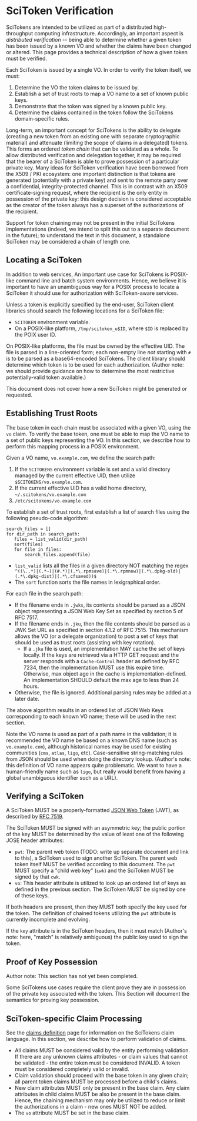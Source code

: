 
SciToken Verification
=====================

SciTokens are intended to be utilized as part of a distributed high-throughput computing infrastructure.  Accordingly, an important aspect is _distributed verification_ -- being able to determine whether a given token has been issued by a known VO and whether the claims have been changed or altered.  This page provides a technical description of how a given token must be verified.

Each SciToken is issued by a single VO.  In order to verify the token itself, we must:
1. Determine the VO the token claims to be issued by.
2. Establish a set of trust roots to map a VO name to a set of known public keys.
3. Demonstrate that the token was signed by a known public key.
4. Determine the claims contained in the token follow the SciTokens domain-specific rules.

Long-term, an important concept for SciTokens is the ability to delegate (creating a new token from an existing one with separate cryptographic material) and attenuate (limiting the scope of claims in a delegated) tokens.  This forms an ordered _token chain_ that can be validated as a whole.  To allow distributed verification and delegation together, it may be required that the bearer of a SciToken is able to prove possession of a particular private key.  Many ideas for SciToken verification have been borrowed from the X509 / PKI ecosystem: one important distinction is that tokens are generated (potentially with a private key) and sent to the remote party over a confidential, integrity-protected channel.  This is in contrast with an X509 certificate-signing request, where the recipient is the only entity in possession of the private key: this design decision is considered acceptable as the creator of the token always has a superset of the authorizations of the recipient.

Support for token chaining may not be present in the initial SciTokens implementations (indeed, we intend to split this out to a separate document in the future); to understand the text in this document, a standalone SciToken may be considered a chain of length one.

Locating a SciToken
-------------------

In addition to web services, An important use case for SciTokens is POSIX-like command line and batch system environments.  Hence, we believe it is important to have an unambiguous way for a POSIX process to locate a SciToken it should use for authorization with SciToken-aware services.

Unless a token is explicitly specified by the end-user, SciToken client libraries should search the following locations for a SciToken file:
* `SCITOKEN` environment variable.
* On a POSIX-like platform, `/tmp/scitoken_u$ID`, where `$ID` is replaced by the POIX user ID.

On POSIX-like platforms, the file must be owned by the effective UID.  The file is parsed in a line-oriented form; each non-empty line *not* starting with `#` is to be parsed as a base64-encoded SciTokens.  The client library should determine which token is to be used for each authorization.  (Author note: we should provide guidance on how to determine the most restrictive potentially-valid token available.)

This document does not cover how a new SciToken might be generated or requested.

Establishing Trust Roots
------------------------

The base token in each chain must be associated with a given VO, using the `vo` claim.  To verify the base token, one must be able to map the VO name to a set of public keys representing the VO.  In this section, we describe how to perform this mapping process in a POSIX environment.

Given a VO name, `vo.example.com`, we define the search path:
1. If the `SCITOKENS` environment variable is set and a valid directory managed by the current effective UID, then utilize `$SCITOKENS/vo.example.com`.
2. If the current effective UID has a valid home directory, `~/.scitokens/vo.example.com`
3. `/etc/scitokens/vo.example.com`

To establish a set of trust roots, first establish a list of search files using the following pseudo-code algorithm:

```
search_files = []
for dir_path in search_path:
   files = list_valid(dir_path)
   sort(files)
   for file in files:
       search_files.append(file)
```

* `list_valid` lists all the files in a given directory NOT matching the regex ` ^((\..*)|(.*~)|(#.*)|(.*\.rpmsave)|(.*\.rpmnew)|(.*\.dpkg-old)|(.*\.dpkg-dist)|(.*\.cfsaved))$`
* The `sort` function sorts the file names in lexigraphical order.

For each file in the search path:

* If the filename ends in `.jwks`, its contents should be parsed as a JSON object representing a JSON Web Key Set as specified by section 5 of RFC 7517.
* If the filename ends in `.jku`, then the file contents should be parsed as a JWK Set URL as specified in section 4.1.2 of RFC 7515.  This mechanism allows the VO (or a delegate organization) to post a set of keys that should be used as trust roots (assisting with key rotation).
   * If a `.jku` file is used, an implementation MAY cache the set of keys locally.  If the keys are retrieved via a HTTP GET request and the server responds with a `Cache-Control` header as defined by RFC 7234, then the implementation MUST use this expire time.  Otherwise, max object age in the cache is implementation-defined.  An implementation SHOULD default the max age to less than 24 hours.
* Otherwise, the file is ignored.  Additional parsing rules may be added at a later date.

The above algorithm results in an ordered list of JSON Web Keys corresponding to each known VO name; these will be used in the next section.

Note the VO name is used as part of a path name in the validation; it is recommended the VO name be based on a known DNS name (such as `vo.example.com`), although historical names may be used for existing communities (`cms`, `atlas`, `ligo`, etc).  Case-sensitive string-matching rules from JSON should be used when doing the directory lookup.  (Author's note: this definition of VO name appears quite problematic.  We want to have a human-friendly name such as `ligo`, but really would benefit from having a global unambiguous identifier such as a URL).

Verifying a SciToken
--------------------

A SciToken MUST be a properly-formatted [JSON Web Token](https://jwt.io) (JWT), as described by [RFC 7519](https://tools.ietf.org/html/rfc7519).

The SciToken MUST be signed with an asymmetric key; the public portion of the key MUST be determined by the value of least one of the following JOSE header attributes:
* `pwt`: The parent web token (TODO: write up separate document and link to this), a SciToken used to sign another SciToken.  The parent web token itself MUST be verified according to this document.  The `pwt` MUST specify a "child web key" (`cwk`) and the SciToken MUST be signed by that `cwk`.
* `vo`: This header attribute is utilized to look up an ordered list of keys as defined in the previous section.  The SciToken MUST be signed by one of these keys.

If both headers are present, then they MUST both specify the key used for the token.  The definition of chained tokens utilizing the `pwt` attribute is currently incomplete and evolving.

If the `key` attribute is in the SciToken headers, then it must match (Author's note: here, "match" is relatively ambiguous) the public key used to sign the token.

Proof of Key Possession
----------------------

Author note: This section has not yet been completed.

Some SciTokens use cases require the client prove they are in possession of the private key associated with the token.  This Section will document the semantics for proving key possession.

SciToken-specific Claim Processing
----------------------------------

See the [claims definition](Claims.md) page for information on the SciTokens claim language.  In this section, we describe how to perform validation of claims.

* All claims MUST be considered valid by the entity performing validation.  If there are any unknown claims attributes - or claim values that cannot be validated - the entire token must be considered INVALID.  A token must be considered completely valid or invalid.
* Claim validation should proceed with the base token in any given chain; all parent token claims MUST be processed before a child's claims.
* New claim attributes MUST only be present in the base claim.  Any claim attributes in child claims MUST be also be present in the base claim.  Hence, the chaining mechanism may only be utilized to reduce or limit the authorizations in a claim - new ones MUST NOT be added.
* The `vo` attribute MUST be set in the base claim.

